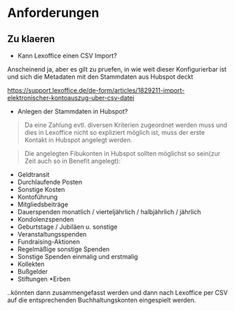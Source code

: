 <!-- TITLE: Spenden -->
<!-- SUBTITLE: A quick summary of Spenden -->

# Anforderungen

## Zu klaeren

- Kann Lexoffice einen CSV Import?

Anscheinend ja, aber es gilt zu pruefen, in wie weit dieser Konfigurierbar ist und sich die Metadaten mit den Stammdaten aus Hubspot deckt

https://support.lexoffice.de/de-form/articles/1829211-import-elektronischer-kontoauszug-uber-csv-datei

- Anlegen der Stammdaten in Hubspot?

> Da eine Zahlung evtl. diversen Kriterien zugeordnet werden muss und dies in Lexoffice nicht so expliziert möglich ist, muss der erste Kontakt in Hubspot angelegt werden. 


> Die angelegten Fibukonten in Hubspot sollten möglichst so sein(zur Zeit auch so in Benefit angelegt):
* Geldtransit
* Durchlaufende Posten
* Sonstige Kosten
* Kontoführung
* Mitgliedsbeiträge
* Dauerspenden monatlich / vierteljährlich / halbjährlich / jährlich
* Kondolenzspenden
* Geburtstage / Jubiläen u. sonstige
* Veranstaltungsspenden
* Fundraising-Aktionen
* Regelmäßige sonstige Spenden
* Sonstige Spenden einmalig und erstmalig
* Kollekten
* Bußgelder
* Stiftungen 
*Erben

..könnten dann zusammengefasst werden und dann nach Lexoffice per CSV auf die entsprechenden Buchhaltungskonten eingespielt werden.


